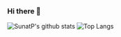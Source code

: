 ### Hi there 👋

![SunatP's github stats](https://github-readme-stats.vercel.app/api?username=SunatP&show_icons=true&theme=radical)
![Top Langs](https://github-readme-stats.vercel.app/api/top-langs/?username=SunatP&layout=compact)
<!--
**SunatP/sunatp** is a ✨ _special_ ✨ repository because its `README.md` (this file) appears on your GitHub profile.

Here are some ideas to get you started:

- 🔭 I’m currently working on ...
- 🌱 I’m currently learning ...
- 👯 I’m looking to collaborate on ...
- 🤔 I’m looking for help with ...
- 💬 Ask me about ...
- 📫 How to reach me: ...
- 😄 Pronouns: ...
- ⚡ Fun fact: ...
-->
